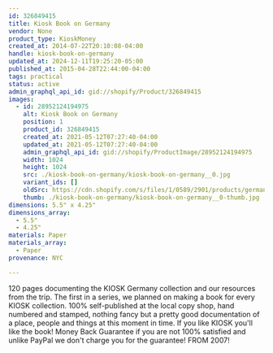 ```yaml
---
id: 326849415
title: Kiosk Book on Germany
vendor: None
product_type: KioskMoney
created_at: 2014-07-22T20:10:08-04:00
handle: kiosk-book-on-germany
updated_at: 2024-12-11T19:25:20-05:00
published_at: 2015-04-28T22:44:00-04:00
tags: practical
status: active
admin_graphql_api_id: gid://shopify/Product/326849415
images:
  - id: 28952124194975
    alt: Kiosk Book on Germany
    position: 1
    product_id: 326849415
    created_at: 2021-05-12T07:27:40-04:00
    updated_at: 2021-05-12T07:27:40-04:00
    admin_graphql_api_id: gid://shopify/ProductImage/28952124194975
    width: 1024
    height: 1024
    src: ./kiosk-book-on-germany/kiosk-book-on-germany__0.jpg
    variant_ids: []
    oldSrc: https://cdn.shopify.com/s/files/1/0589/2901/products/germanybook.jpg?v=1620818860
    thumb: ./kiosk-book-on-germany/kiosk-book-on-germany__0-thumb.jpg
dimensions: 5.5" x 4.25"
dimensions_array:
  - 5.5"
  - 4.25"
materials: Paper
materials_array:
  - Paper
provenance: NYC

---
```


120 pages documenting the KIOSK Germany collection and our resources from the trip. The first in a series, we planned on making a book for every KIOSK collection. 100% self-published at the local copy shop, hand numbered and stamped, nothing fancy but a pretty good documentation of a place, people and things at this moment in time. If you like KIOSK you'll like the book! Money Back Guarantee if you are not 100% satisfied and unlike PayPal we don't charge you for the guarantee! FROM 2007!